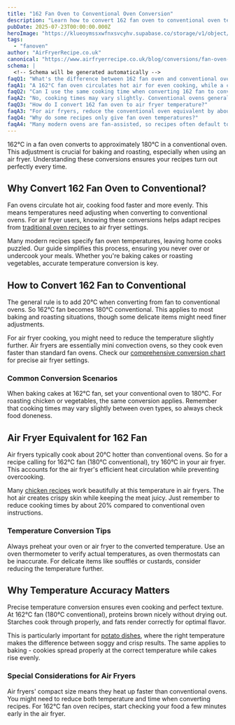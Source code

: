 ```yaml
---
title: "162 Fan Oven to Conventional Oven Conversion"
description: "Learn how to convert 162 fan oven to conventional oven temperatures with our simple guide. Perfect for air fryer recipes and baking."
pubDate: 2025-07-23T00:00:00.000Z
heroImage: "https://klueoymssxwfnxsvcyhv.supabase.co/storage/v1/object/public/Shmucket/162-fan-oven-to-conventional-oven-conversion.png"
tags:
  - "fanoven"
author: "AirFryerRecipe.co.uk"
canonical: "https://www.airfryerrecipe.co.uk/blog/conversions/fan-oven-to-conventional-oven/162-fan-oven-to-conventional-oven-conversion"
schema: |
  <!-- Schema will be generated automatically -->
faqQ1: "What's the difference between 162 fan oven and conventional oven?"
faqA1: "A 162°C fan oven circulates hot air for even cooking, while a conventional oven uses radiant heat from top and bottom elements. Fan ovens cook about 20°C hotter than conventional ovens, so 162°C fan equals about 180°C conventional."
faqQ2: "Can I use the same cooking time when converting 162 fan to conventional?"
faqA2: "No, cooking times may vary slightly. Conventional ovens generally take longer than fan ovens. When converting 162°C fan to 180°C conventional, start checking your food about 5-10 minutes before the recipe suggests."
faqQ3: "How do I convert 162 fan oven to air fryer temperature?"
faqA3: "For air fryers, reduce the conventional oven equivalent by about 20°C. So 162°C fan (180°C conventional) becomes approximately 160°C in an air fryer. Always check food early as air fryers cook faster."
faqQ4: "Why do some recipes only give fan oven temperatures?"
faqA4: "Many modern ovens are fan-assisted, so recipes often default to fan temperatures. However, our conversion guide makes it easy to adapt these for conventional ovens or air fryers, ensuring perfect results every time."
---
```

<p>162°C in a fan oven converts to approximately 180°C in a conventional oven. This adjustment is crucial for baking and roasting, especially when using an air fryer. Understanding these conversions ensures your recipes turn out perfectly every time.</p>

<h2>Why Convert 162 Fan Oven to Conventional?</h2>
<p>Fan ovens circulate hot air, cooking food faster and more evenly. This means temperatures need adjusting when converting to conventional ovens. For air fryer users, knowing these conversions helps adapt recipes from <a href=https://www.airfryerrecipe.co.uk/recipes>traditional oven recipes</a> to air fryer settings.</p>
<p>Many modern recipes specify fan oven temperatures, leaving home cooks puzzled. Our guide simplifies this process, ensuring you never over or undercook your meals. Whether you're baking cakes or roasting vegetables, accurate temperature conversion is key.</p>

<h2>How to Convert 162 Fan to Conventional</h2>
<p>The general rule is to add 20°C when converting from fan to conventional ovens. So 162°C fan becomes 180°C conventional. This applies to most baking and roasting situations, though some delicate items might need finer adjustments.</p>
<p>For air fryer cooking, you might need to reduce the temperature slightly further. Air fryers are essentially mini convection ovens, so they cook even faster than standard fan ovens. Check our <a href=https://www.airfryerrecipe.co.uk/air-fryer-conversion-chart>comprehensive conversion chart</a> for precise air fryer settings.</p>

<h3>Common Conversion Scenarios</h3>
<p>When baking cakes at 162°C fan, set your conventional oven to 180°C. For roasting chicken or vegetables, the same conversion applies. Remember that cooking times may vary slightly between oven types, so always check food doneness.</p>

<h2>Air Fryer Equivalent for 162 Fan</h2>
<p>Air fryers typically cook about 20°C hotter than conventional ovens. So for a recipe calling for 162°C fan (180°C conventional), try 160°C in your air fryer. This accounts for the air fryer's efficient heat circulation while preventing overcooking.</p>
<p>Many <a href=https://www.airfryerrecipe.co.uk/recipe-category/chicken>chicken recipes</a> work beautifully at this temperature in air fryers. The hot air creates crispy skin while keeping the meat juicy. Just remember to reduce cooking times by about 20% compared to conventional oven instructions.</p>

<h3>Temperature Conversion Tips</h3>
<p>Always preheat your oven or air fryer to the converted temperature. Use an oven thermometer to verify actual temperatures, as oven thermostats can be inaccurate. For delicate items like soufflés or custards, consider reducing the temperature further.</p>

<h2>Why Temperature Accuracy Matters</h2>
<p>Precise temperature conversion ensures even cooking and perfect texture. At 162°C fan (180°C conventional), proteins brown nicely without drying out. Starches cook through properly, and fats render correctly for optimal flavor.</p>
<p>This is particularly important for <a href=https://www.airfryerrecipe.co.uk/recipe-category/potatoes>potato dishes</a>, where the right temperature makes the difference between soggy and crisp results. The same applies to baking - cookies spread properly at the correct temperature while cakes rise evenly.</p>

<h3>Special Considerations for Air Fryers</h3>
<p>Air fryers' compact size means they heat up faster than conventional ovens. You might need to reduce both temperature and time when converting recipes. For 162°C fan oven recipes, start checking your food a few minutes early in the air fryer.</p>
